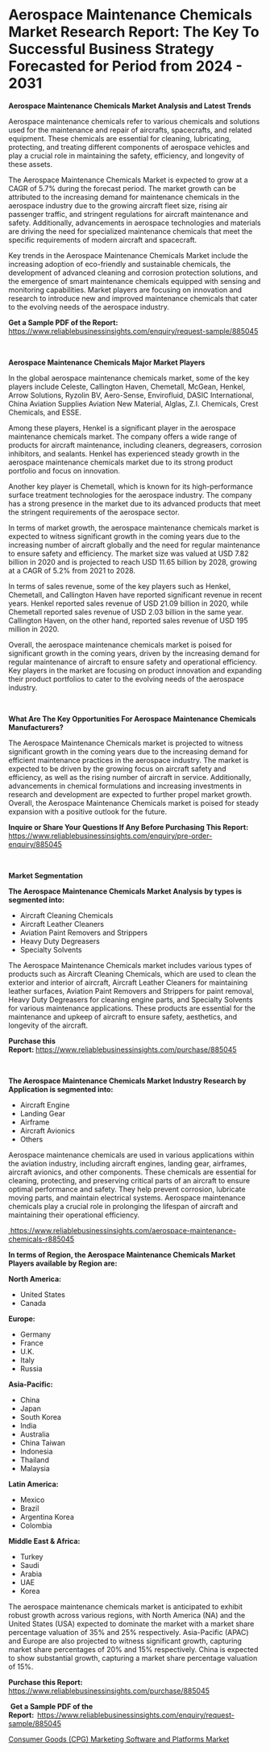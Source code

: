 <p><h1>Aerospace Maintenance Chemicals Market Research Report: The Key To Successful Business Strategy Forecasted for Period from 2024 - 2031</h1></p><p><strong>Aerospace Maintenance Chemicals Market Analysis and Latest Trends</strong></p>
<p><p>Aerospace maintenance chemicals refer to various chemicals and solutions used for the maintenance and repair of aircrafts, spacecrafts, and related equipment. These chemicals are essential for cleaning, lubricating, protecting, and treating different components of aerospace vehicles and play a crucial role in maintaining the safety, efficiency, and longevity of these assets.</p><p>The Aerospace Maintenance Chemicals Market is expected to grow at a CAGR of 5.7% during the forecast period. The market growth can be attributed to the increasing demand for maintenance chemicals in the aerospace industry due to the growing aircraft fleet size, rising air passenger traffic, and stringent regulations for aircraft maintenance and safety. Additionally, advancements in aerospace technologies and materials are driving the need for specialized maintenance chemicals that meet the specific requirements of modern aircraft and spacecraft.</p><p>Key trends in the Aerospace Maintenance Chemicals Market include the increasing adoption of eco-friendly and sustainable chemicals, the development of advanced cleaning and corrosion protection solutions, and the emergence of smart maintenance chemicals equipped with sensing and monitoring capabilities. Market players are focusing on innovation and research to introduce new and improved maintenance chemicals that cater to the evolving needs of the aerospace industry.</p></p>
<p><strong>Get a Sample PDF of the Report:&nbsp;</strong> <a href="https://www.reliablebusinessinsights.com/enquiry/request-sample/885045">https://www.reliablebusinessinsights.com/enquiry/request-sample/885045</a></p>
<p>&nbsp;</p>
<p><strong>Aerospace Maintenance Chemicals Major Market Players</strong></p>
<p><p>In the global aerospace maintenance chemicals market, some of the key players include Celeste, Callington Haven, Chemetall, McGean, Henkel, Arrow Solutions, Ryzolin BV, Aero-Sense, Envirofluid, DASIC International, China Aviation Supplies Aviation New Material, Alglas, Z.I. Chemicals, Crest Chemicals, and ESSE.</p><p>Among these players, Henkel is a significant player in the aerospace maintenance chemicals market. The company offers a wide range of products for aircraft maintenance, including cleaners, degreasers, corrosion inhibitors, and sealants. Henkel has experienced steady growth in the aerospace maintenance chemicals market due to its strong product portfolio and focus on innovation.</p><p>Another key player is Chemetall, which is known for its high-performance surface treatment technologies for the aerospace industry. The company has a strong presence in the market due to its advanced products that meet the stringent requirements of the aerospace sector.</p><p>In terms of market growth, the aerospace maintenance chemicals market is expected to witness significant growth in the coming years due to the increasing number of aircraft globally and the need for regular maintenance to ensure safety and efficiency. The market size was valued at USD 7.82 billion in 2020 and is projected to reach USD 11.65 billion by 2028, growing at a CAGR of 5.2% from 2021 to 2028.</p><p>In terms of sales revenue, some of the key players such as Henkel, Chemetall, and Callington Haven have reported significant revenue in recent years. Henkel reported sales revenue of USD 21.09 billion in 2020, while Chemetall reported sales revenue of USD 2.03 billion in the same year. Callington Haven, on the other hand, reported sales revenue of USD 195 million in 2020.</p><p>Overall, the aerospace maintenance chemicals market is poised for significant growth in the coming years, driven by the increasing demand for regular maintenance of aircraft to ensure safety and operational efficiency. Key players in the market are focusing on product innovation and expanding their product portfolios to cater to the evolving needs of the aerospace industry.</p></p>
<p>&nbsp;</p>
<p><strong>What Are The Key Opportunities For Aerospace Maintenance Chemicals Manufacturers?</strong></p>
<p><p>The Aerospace Maintenance Chemicals market is projected to witness significant growth in the coming years due to the increasing demand for efficient maintenance practices in the aerospace industry. The market is expected to be driven by the growing focus on aircraft safety and efficiency, as well as the rising number of aircraft in service. Additionally, advancements in chemical formulations and increasing investments in research and development are expected to further propel market growth. Overall, the Aerospace Maintenance Chemicals market is poised for steady expansion with a positive outlook for the future.</p></p>
<p><strong>Inquire or Share Your Questions If Any Before Purchasing This Report:</strong> <a href="https://www.reliablebusinessinsights.com/enquiry/pre-order-enquiry/885045">https://www.reliablebusinessinsights.com/enquiry/pre-order-enquiry/885045</a></p>
<p>&nbsp;</p>
<p><strong>Market Segmentation</strong></p>
<p><strong>The Aerospace Maintenance Chemicals Market Analysis by types is segmented into:</strong></p>
<p><ul><li>Aircraft Cleaning Chemicals</li><li>Aircraft Leather Cleaners</li><li>Aviation Paint Removers and Strippers</li><li>Heavy Duty Degreasers</li><li>Specialty Solvents</li></ul></p>
<p><p>The Aerospace Maintenance Chemicals market includes various types of products such as Aircraft Cleaning Chemicals, which are used to clean the exterior and interior of aircraft, Aircraft Leather Cleaners for maintaining leather surfaces, Aviation Paint Removers and Strippers for paint removal, Heavy Duty Degreasers for cleaning engine parts, and Specialty Solvents for various maintenance applications. These products are essential for the maintenance and upkeep of aircraft to ensure safety, aesthetics, and longevity of the aircraft.</p></p>
<p><strong>Purchase this Report:&nbsp;</strong><a href="https://www.reliablebusinessinsights.com/purchase/885045">https://www.reliablebusinessinsights.com/purchase/885045</a></p>
<p>&nbsp;</p>
<p><strong>The Aerospace Maintenance Chemicals Market Industry Research by Application is segmented into:</strong></p>
<p><ul><li>Aircraft Engine</li><li>Landing Gear</li><li>Airframe</li><li>Aircraft Avionics</li><li>Others</li></ul></p>
<p><p>Aerospace maintenance chemicals are used in various applications within the aviation industry, including aircraft engines, landing gear, airframes, aircraft avionics, and other components. These chemicals are essential for cleaning, protecting, and preserving critical parts of an aircraft to ensure optimal performance and safety. They help prevent corrosion, lubricate moving parts, and maintain electrical systems. Aerospace maintenance chemicals play a crucial role in prolonging the lifespan of aircraft and maintaining their operational efficiency.</p></p>
<p><a href="https://www.reliablebusinessinsights.com/aerospace-maintenance-chemicals-r885045">&nbsp;https://www.reliablebusinessinsights.com/aerospace-maintenance-chemicals-r885045</a></p>
<p><strong>In terms of Region, the Aerospace Maintenance Chemicals Market Players available by Region are:</strong></p>
<p>
    <p> <strong> North America: </strong>
        <ul>
            <li>United States</li>
            <li>Canada</li>
        </ul>
        </p> 
    <p> <strong> Europe: </strong>
        <ul>
            <li>Germany</li>
            <li>France</li>
            <li>U.K.</li>
            <li>Italy</li>
            <li>Russia</li>
        </ul>
        </p> 
    <p> <strong> Asia-Pacific: </strong>
        <ul>
            <li>China</li>
            <li>Japan</li>
            <li>South Korea</li>
            <li>India</li>
            <li>Australia</li>
            <li>China Taiwan</li>
            <li>Indonesia</li>
            <li>Thailand</li>
            <li>Malaysia</li>
        </ul>
        </p> 
    <p> <strong> Latin America: </strong>
        <ul>
            <li>Mexico</li>
            <li>Brazil</li>
            <li>Argentina Korea</li>
            <li>Colombia</li>
        </ul>
        </p> 
    <p> <strong> Middle East & Africa: </strong>
        <ul>
            <li>Turkey</li>
            <li>Saudi</li>
            <li>Arabia</li>
            <li>UAE</li>
            <li>Korea</li>
        </ul>
    </p>
    </p>
<p><p>The aerospace maintenance chemicals market is anticipated to exhibit robust growth across various regions, with North America (NA) and the United States (USA) expected to dominate the market with a market share percentage valuation of 35% and 25% respectively. Asia-Pacific (APAC) and Europe are also projected to witness significant growth, capturing market share percentages of 20% and 15% respectively. China is expected to show substantial growth, capturing a market share percentage valuation of 15%.</p></p>
<p><strong>Purchase this Report: </strong><a href="https://www.reliablebusinessinsights.com/purchase/885045">https://www.reliablebusinessinsights.com/purchase/885045</a></p>
<p>&nbsp;<strong>Get a Sample PDF of the Report:&nbsp;&nbsp;</strong><a href="https://www.reliablebusinessinsights.com/enquiry/request-sample/885045">https://www.reliablebusinessinsights.com/enquiry/request-sample/885045</a></p>
<p><strong></strong></p>
<p><p><a href="https://github.com/zolotuy145/Market-Research-Report-List-1/blob/main/consumer-goods-cpg-marketing-software-and-platforms-market.md">Consumer Goods (CPG) Marketing Software and Platforms Market</a></p></p>